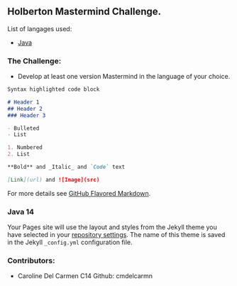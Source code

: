 ## Holberton Mastermind Challenge.

List of langages used:
* <a href="Java 14">Java</a> 

### The Challenge:

* Develop at least one version Mastermind in the language of your choice.

```markdown
Syntax highlighted code block

# Header 1
## Header 2
### Header 3

- Bulleted
- List

1. Numbered
2. List

**Bold** and _Italic_ and `Code` text

[Link](url) and ![Image](src)
```

For more details see [GitHub Flavored Markdown](https://guides.github.com/features/mastering-markdown/).

### Java 14 

Your Pages site will use the layout and styles from the Jekyll theme you have selected in your [repository settings](https://github.com/cmdelcarmen/mastermind-hack-day/settings/pages). The name of this theme is saved in the Jekyll `_config.yml` configuration file.

### Contributors:
* Caroline Del Carmen C14 Github: cmdelcarmn 
